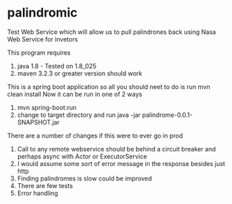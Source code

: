 # palindromic
Test Web Service which will allow us to pull palindrones back using Nasa Web Service
for invetors

This program requires

1. java 1.8 - Tested on 1.8_025 
2. maven 3.2.3 or greater version should work

This is a spring boot application so all you should neet to do is run mvn clean install
Now it can be run in one of 2 ways

1.  mvn spring-boot:run
2.  change to target directory and run java -jar  palindrome-0.0.1-SNAPSHOT.jar

There are a number of changes if this were to ever go in prod

1. Call to any remote webservice should be behind a circuit breaker and perhaps async with Actor or 
   ExecutorService
2. I would assume some sort of error message in the response besides just http 
3. Finding palindromes is slow could be improved
4. There are few tests
5. Error handling

   
   
